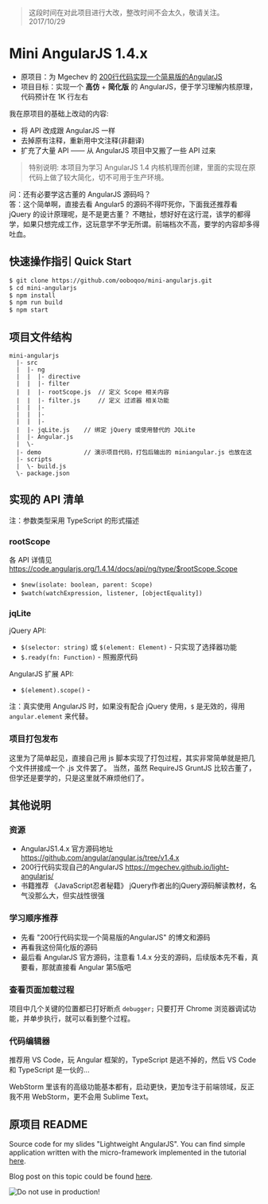 > 这段时间在对此项目进行大改，整改时间不会太久，敬请关注。 2017/10/29

# Mini AngularJS 1.4.x

* 原项目：为 Mgechev 的 [200行代码实现一个简易版的AngularJS](https://mgechev.github.io/light-angularjs/)
* 项目目标：实现一个 **高仿** + **简化版** 的 AngularJS，便于学习理解内核原理，代码预计在 1K 行左右

我在原项目的基础上改动的内容:
  * 将 API 改成跟 AngularJS 一样
  * 去掉原有注释，重新用中文注释(非翻译)
  * 扩充了大量 API —— 从 AngularJS 项目中又搬了一些 API 过来

> 特别说明: 本项目为学习 AngularJS 1.4 内核机理而创建，里面的实现在原代码上做了较大简化，切不可用于生产环境。

问：还有必要学这古董的 AngularJS 源码吗？  
答：这个简单啊，直接去看 Angular5 的源码不得吓死你，下面我还推荐看 jQuery 的设计原理呢，是不是更古董？
不瞎扯，想好好在这行混，该学的都得学，如果只想完成工作，这玩意学不学无所谓。前端档次不高，要学的内容却多得吐血。


## 快速操作指引 Quick Start

```bash
$ git clone https://github.com/ooboqoo/mini-angularjs.git
$ cd mini-angularjs
$ npm install
$ npm run build
$ npm start
```


## 项目文件结构

```text
mini-angularjs
  |- src
  |  |- ng
  |  |  |- directive
  |  |  |- filter
  |  |  |- rootScope.js  // 定义 Scope 相关内容
  |  |  |- filter.js     // 定义 过滤器 相关功能
  |  |  |- 
  |  |  |- 
  |  |  |- 
  |  |- jqLite.js    // 绑定 jQuery 或使用替代的 JQLite
  |  |- Angular.js
  |  \- 
  |- demo            // 演示项目代码，打包后输出的 miniangular.js 也放在这 
  |- scripts
  |  \- build.js
  \- package.json
```


## 实现的 API 清单

注：参数类型采用 TypeScript 的形式描述

### rootScope

各 API 详情见 https://code.angularjs.org/1.4.14/docs/api/ng/type/$rootScope.Scope

* `$new(isolate: boolean, parent: Scope)`
* `$watch(watchExpression, listener, [objectEquality])`

### jqLite

jQuery API:

* `$(selector: string)` 或 `$(element: Element)` - 只实现了选择器功能
* `$.ready(fn: Function)` - 照搬原代码

AngularJS 扩展 API:
* `$(element).scope()` - 

注：真实使用 AngularJS 时，如果没有配合 jQuery 使用，`$` 是无效的，得用 `angular.element` 来代替。

### 项目打包发布

这里为了简单起见，直接自己用 js 脚本实现了打包过程，其实非常简单就是把几个文件拼接成一个 .js 文件罢了。
当然，虽然 RequireJS GruntJS 比较古董了，但学还是要学的，只是这里就不麻烦他们了。


## 其他说明

### 资源

* AngularJS1.4.x 官方源码地址 https://github.com/angular/angular.js/tree/v1.4.x
* 200行代码实现自己的AngularJS https://mgechev.github.io/light-angularjs/
* 书籍推荐 《JavaScript忍者秘籍》 jQuery作者出的jQuery源码解读教材，名气没那么大，但实战性很强

### 学习顺序推荐

* 先看 "200行代码实现一个简易版的AngularJS" 的博文和源码
* 再看我这份简化版的源码
* 最后看 AngularJS 官方源码，注意看 1.4.x 分支的源码，后续版本先不看，真要看，那就直接看 Angular 第5版吧

### 查看页面加载过程

项目中几个关键的位置都已打好断点 `debugger;` 只要打开 Chrome 浏览器调试功能，并单步执行，就可以看到整个过程。

### 代码编辑器

推荐用 VS Code，玩 Angular 框架的，TypeScript 是逃不掉的，然后 VS Code 和 TypeScript 是一伙的...

WebStorm 里该有的高级功能基本都有，启动更快，更加专注于前端领域，反正我不用 WebStorm，更不会用 Sublime Text。


## 原项目 README

Source code for my slides "Lightweight AngularJS". You can find simple application written with the micro-framework implemented in the tutorial [here](https://mgechev.github.io/light-angularjs/).

Blog post on this topic could be found [here](http://blog.mgechev.com/2015/03/09/build-learn-your-own-light-lightweight-angularjs/).

![Do not use in production!](http://s15.postimg.org/51kgdu6ln/bart_simpson_generator.gif)